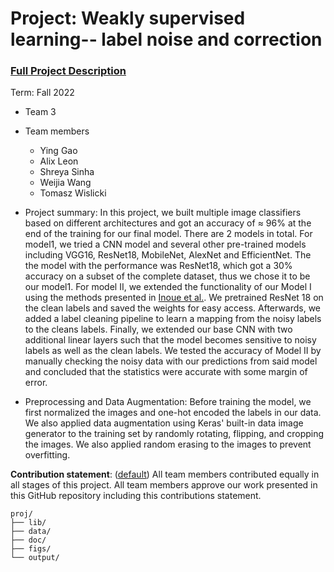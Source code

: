 # Project: Weakly supervised learning-- label noise and correction


### [Full Project Description](doc/project3_desc.md)

Term: Fall 2022

+ Team 3
+ Team members
	+ Ying Gao 
	+ Alix Leon
	+ Shreya Sinha
	+ Weijia Wang
	+ Tomasz Wislicki

+ Project summary: 
In this project, we built multiple image classifiers based on different architectures and got an accuracy of $\approx$ 96% at the end of the training for our final model.
There are 2 models in total. For model1, we tried a CNN model and several other pre-trained models including VGG16, ResNet18, MobileNet, AlexNet and EfficientNet. The the model with the performance was ResNet18, which got a 30% accuracy on a subset of the complete dataset, thus we chose it to be our model1. For model II, we extended the functionality of our Model I using the methods presented in [Inoue et al.](https://openaccess.thecvf.com/content_ICCV_2017_workshops/papers/w32/Inoue_Multi-Label_Fashion_Image_ICCV_2017_paper.pdf). We pretrained ResNet 18 on the clean labels and saved the weights for easy access. Afterwards, we added a label cleaning pipeline to learn a mapping from the noisy labels to the cleans labels. Finally, we extended our base CNN with two additional linear layers such that the model becomes sensitive to noisy labels as well as the clean labels. We tested the accuracy of Model II by manually checking the noisy data with our predictions from said model and concluded that the statistics were accurate with some margin of error.

+ Preprocessing and Data Augmentation:
Before training the model, we first normalized the images and one-hot encoded the labels in our data. We also applied data augmentation using Keras' built-in data image generator to the training set by randomly rotating, flipping, and cropping the images. We also applied random erasing to the images to prevent overfitting.
	
**Contribution statement**: ([default](doc/a_note_on_contributions.md)) All team members contributed equally in all stages of this project. All team members approve our work presented in this GitHub repository including this contributions statement. 

```
proj/
├── lib/
├── data/
├── doc/
├── figs/
└── output/
```
